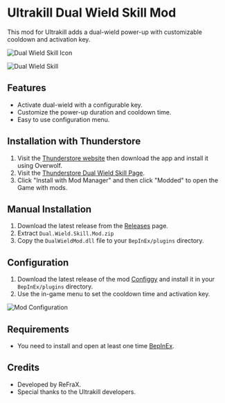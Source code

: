 # Ultrakill Dual Wield Skill Mod

This mod for Ultrakill adds a dual-wield power-up with customizable cooldown and activation key.

![Dual Wield Skill Icon](https://github.com/user-attachments/assets/cef4d9a9-ca35-441a-be1e-c0753796514c) 

![Dual Wield Skill](https://github.com/user-attachments/assets/3d5562de-0306-4fac-8746-037f2fd2a2db)

## Features
- Activate dual-wield with a configurable key.
- Customize the power-up duration and cooldown time.
- Easy to use configuration menu.

## Installation with Thunderstore
1. Visit the [Thunderstore website](https://www.overwolf.com/app/Thunderstore-Thunderstore_Mod_Manager) then download the app and install it using Overwolf.
2. Visit the [Thunderstore Dual Wield Skill Page]([https://www.overwolf.com/app/Thunderstore-Thunderstore_Mod_Manager](https://thunderstore.io/c/ultrakill/p/ReFraX/Dual_Wield_Skill/)).
3. Click "Install with Mod Manager" and then click "Modded" to open the Game with mods.

## Manual Installation
1. Download the latest release from the [Releases](https://github.com/ReFraX32/Ultrakill-Dual-Wield-Skill-Mod/releases/tag/release) page.
2. Extract `Dual.Wield.Skill.Mod.zip`
3. Copy the `DualWieldMod.dll` file to your `BepInEx/plugins` directory.

## Configuration
1. Download the latest release of the mod [Configgy](https://thunderstore.io/c/ultrakill/p/Hydraxous/Configgy/) and install it in your `BepInEx/plugins` directory.
2. Use the in-game menu to set the cooldown time and activation key.

![Mod Configuration](https://github.com/user-attachments/assets/2981226d-b761-4cc8-92d9-2c9e0e4463d2)
 
## Requirements
- You need to install and open at least one time [BepInEx](https://thunderstore.io/c/ultrakill/p/BepInEx/BepInExPack/).
  
## Credits
- Developed by ReFraX.
- Special thanks to the Ultrakill developers.
